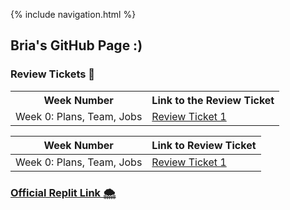 {% include navigation.html %}

## Bria's GitHub Page :)

### Review Tickets 📇

<table>
  <tr>
  <th>Week Number</th>
  <th>Link to the Review Ticket</th>
  </tr>
  <tr>
  <td>Week 0: Plans, Team, Jobs</td>
  <td> <a href="https://github.com/christinlee367/womenInSTEMandDavid/issues/5">Review Ticket 1</a></td>
  </tr>
  </table>
  
  
| Week Number     | Link to Review Ticket |
| -------------------------------------------------------- | ----------------------------------------------------- |
| Week 0: Plans, Team, Jobs      | [Review Ticket 1](https://github.com/christinlee367/womenInSTEMandDavid/issues/5)       |

### [Official Replit Link 🌨️](https://replit.com/@BG101/B-G101githubio-1?v=1)
